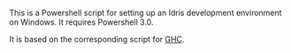 This is a Powershell script for setting up an Idris development environment on Windows. It requires Powershell 3.0.

It is based on the corresponding script for [GHC](https://github.com/melted/getghc).
